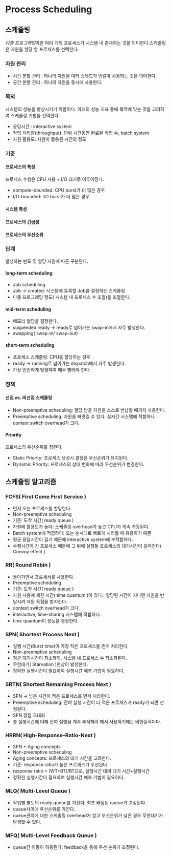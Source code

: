 # Process Scheduling

## 스케줄링
*다중 프로그래밍*이란 여러 개의 프로세스가 시스템 내 존재하는 것을 의미한다.스케줄링은 자원을 할당 할 프로세스를 선택한다. 

### 자원 관리
- 시간 분할 관리 : 하나의 자원을 여러 스레드가 번갈아 사용하는 것을 의미한다.
- 공간 분할 관리 : 하나의 자원을 동시에 사용한다.

### 목적 
시스템의 성능을 향상시키기 위함이다. 아래의 성능 지표 중에 목적에 맞는 것을 고려하여 스케줄링 기법을 선택한다.
- 응답시간 : interactive system
- 작업 처리량(throughput): 단위 시간동안 완료된 작업 수, batch system
- 자원 활용도: 자원이 활용된 시간의 정도

### 기준
#### 프로세스의 특성
프로세스 수행은  CPU 사용 + I/O 대기로 이루어진다. 
- compute-bounded: CPU burst가 더 많은 경우
- I/O-bounded: I/O burst가 더 많은 경우

#### 시스템 특성
#### 프로세스의 긴급성
#### 프로세스의 우선순위

### 단계
발생하는 빈도 및 할당 자원에 따른 구분된다.
#### long-term scheduling
- Job scheduling
- Job -> created: 시스템에 등록할 Job을 결정하는 스케줄링
- 다중 프로그래밍 정도( 시스템 내 프로세스 수 조절)을 조절한다. 

#### mid-term scheduling
- 메모리 할당을 결정한다. 
- suspended ready -> ready로 넘어가는 swap-in에서 자주 발생한다.
- swapping( swap-in/ swap-out) 

#### short-term scheduling
- 프로세스 스케줄링: CPU를 할당하는 경우
- ready -> running로 넘어가는 dispatch에서 자주 발생한다.
- 가장 빈번하게 발생하여 매우 빨라야 한다.

### 정책

#### 선점 vs. 비선점 스케줄링
- Non-preemptive scheduling: 할당 받을 자원을 스스로 반납할 때까지 사용한다.
- Preemptive scheduling: 자원을 빼앗길 수 있다. 실시간 시스템에 적합하나 context switch overhead가 크다.

#### Priority
프로세스의 우선순위를 정한다.
- Static  Priority: 프로세스 생성시 결정된 우선순위가 유지된다.
- Dynamic Priority: 프로세스의 상태 변화에 따라 우선순위가 변경한다.

## 스케줄링 알고리즘

### FCFS( First Come First Service )
- 먼저 오는 프로세스를 할당한다.
- Non-preemptive scheduling
- 기준: 도착 시간( ready queue )
- 자원에 활용도가 높다: 스케줄링 overhead가 높고 CPU가 계속 가동된다.
- Batch system에 적합하다: 오는 순서대로 빠르게 처리할 때 유용하기 때문
- 평균 응답시간이 길기 때문에 interactive system에 부적합하다.
- 수행시간이 긴 프로세스 때문에 그 뒤에 실행될 프로세스의 대기시간이 길어진다( Convoy effect )

### RR( Round Robin )
- 돌아가면서 프로세서를 사용한다.
- Preemptive scheduling
- 기준: 도착 시간( ready queue )
- 자원 사용에 제한 시간( time quantum )이 있다.: 할당된 시간이 지나면 자원을 반납시켜 자원 독점을 방지한다.
- context switch overhead가 크다.
- interactive, time-sharing 시스템에 적합하다.
- time quantum이 성능을 결정한다. 

### SPN( Shortest Process Next )
- 실행 시간(Burst time)이 가장 작은 프로세스들 먼저 처리한다.
- Non-preemptive scheduling
- 평균 대기시간이 최소화되, 시스템 내 프로세스 수 최소화된다.
- 무한대기( Starvation )현상이 발생한다.
- 정확한 실행시간이 필요하여 실행시간 예측 기법이 필요하다.

### SRTN( Shortest Remaining Process Next )
- SPN -> 남은 시간이 적은 프로세스를 먼저 처라한다.
- Preemptive scheduling: 잔여 실행 시간이 더 적은 프로세스가 ready가 되면 선점된다.
- SPN 장점 극대화
- 총 실행시간에 더해 잔여 실행을 계속 추적해야 해서 사용하기에는 비현실적이다.

### HRRN( High-Response-Ratio-Next )
- SPN + Aging concepts
- Non-preemptive scheduling
- Aging concepts: 프로세스의 대기 시간을 고려한다.
- 기준: response ratio가 높은 프로세스가 우선된다.
- response ratio = (WT+BT)/BT으로, 실행시간 대비 대기 시간+실행시간
- 정확한 실행시간이 필요하여 실행시간 예측 기법이 필요하다.

### MLQ( Multi-Level Queue )
- 작업별 별도의 ready queue를 가진다: 최초 배정된 queue가 고정된다.
- queue사이에 우선순위를 가진다.
- queue관리에 대한 스케줄링 overhead가 있고 우선순위가 낮은 경우 무한대기가 발생할 수 있다.

### MFQ( Multi-Level Feedback Queue )
- queue간 이동이 허용된다: feedback을 통해 우선 순위가 조정된다.
